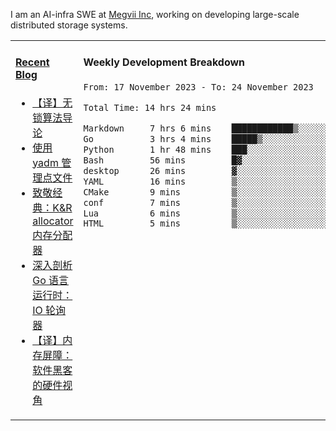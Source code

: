I am an AI-infra SWE at [Megvii Inc](https://en.megvii.com/), working on developing large-scale distributed storage systems.

<table width="960px">
<tr>
<td valign="top" width="50%">

#### <a href="https://www.kongjun18.me" target="_blank">Recent Blog</a>

<!-- BLOG-POST-LIST:START -->
- [【译】无锁算法导论](https://kongjun18.github.io/posts/2023/07/14/)
- [使用 yadm 管理点文件](https://kongjun18.github.io/posts/2023/04/07/)
- [致敬经典：K&amp;R allocator 内存分配器](https://kongjun18.github.io/posts/2022/12/12/)
- [深入剖析 Go 语言运行时：IO 轮询器](https://kongjun18.github.io/posts/2022/11/21/)
- [【译】内存屏障：软件黑客的硬件视角](https://kongjun18.github.io/posts/2022/11/03/)
<!-- BLOG-POST-LIST:END -->

</td>
<td valign="top" width="50%">

#### Weekly Development Breakdown

<!--START_SECTION:waka-->

```txt
From: 17 November 2023 - To: 24 November 2023

Total Time: 14 hrs 24 mins

Markdown     7 hrs 6 mins    ████████████▒░░░░░░░░░░░░   49.32 %
Go           3 hrs 4 mins    █████▒░░░░░░░░░░░░░░░░░░░   21.39 %
Python       1 hr 48 mins    ███░░░░░░░░░░░░░░░░░░░░░░   12.58 %
Bash         56 mins         █▓░░░░░░░░░░░░░░░░░░░░░░░   06.59 %
desktop      26 mins         ▓░░░░░░░░░░░░░░░░░░░░░░░░   03.03 %
YAML         16 mins         ▒░░░░░░░░░░░░░░░░░░░░░░░░   01.96 %
CMake        9 mins          ▒░░░░░░░░░░░░░░░░░░░░░░░░   01.11 %
conf         7 mins          ▒░░░░░░░░░░░░░░░░░░░░░░░░   00.83 %
Lua          6 mins          ▒░░░░░░░░░░░░░░░░░░░░░░░░   00.78 %
HTML         5 mins          ▒░░░░░░░░░░░░░░░░░░░░░░░░   00.68 %
```

<!--END_SECTION:waka-->
</td>
</tr>

</table>
